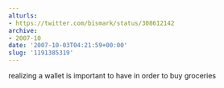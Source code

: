 ```yaml
---
alturls:
- https://twitter.com/bismark/status/308612142
archive:
- 2007-10
date: '2007-10-03T04:21:59+00:00'
slug: '1191385319'
---
```


realizing a wallet is important to have in order to buy groceries


